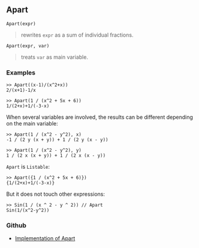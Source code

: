 ## Apart

```
Apart(expr)
```

> rewrites `expr` as a sum of individual fractions. 

```
Apart(expr, var)
```

> treats `var` as main variable. 

### Examples

```
>> Apart((x-1)/(x^2+x))
2/(x+1)-1/x
 
>> Apart(1 / (x^2 + 5x + 6))
1/(2+x)+1/(-3-x) 
```

When several variables are involved, the results can be different depending on the main variable:

```
>> Apart(1 / (x^2 - y^2), x)
-1 / (2 y (x + y)) + 1 / (2 y (x - y))

>> Apart(1 / (x^2 - y^2), y)
1 / (2 x (x + y)) + 1 / (2 x (x - y))
```

`Apart` is `Listable`:

```
>> Apart({1 / (x^2 + 5x + 6)})
{1/(2+x)+1/(-3-x)}
```

But it does not touch other expressions:

```
>> Sin(1 / (x ^ 2 - y ^ 2)) // Apart
Sin(1/(x^2-y^2))
```

### Github

* [Implementation of Apart](https://github.com/axkr/symja_android_library/blob/master/symja_android_library/matheclipse-core/src/main/java/org/matheclipse/core/builtin/Algebra.java#L385) 
